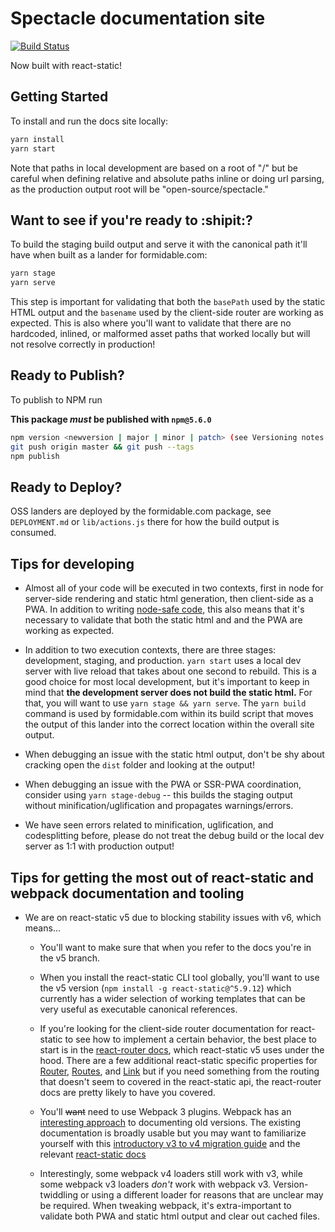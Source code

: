 # Spectacle documentation site

[![Build Status](https://travis-ci.org/FormidableLabs/spectacle-docs.svg?branch=master)](https://travis-ci.org/FormidableLabs/spectacle-docs)

Now built with react-static!

## Getting Started

To install and run the docs site locally:

```bash
yarn install
yarn start
```
Note that paths in local development are based on a root of "/" but be careful when defining relative and absolute paths
inline or doing url parsing, as the production output root will be "open-source/spectacle."

## Want to see if you're ready to :shipit:?
To build the staging build output and serve it with the canonical path it'll have when built as a lander for formidable.com:
```bash
yarn stage
yarn serve
```
This step is important for validating that both the `basePath` used by the static HTML output and the `basename` used
by the client-side router are working as expected. This is also where you'll want to validate that there are no hardcoded,
inlined, or malformed asset paths that worked locally but will not resolve correctly in production!

## Ready to Publish?
To publish to NPM run

**This package _must_ be published with `npm@5.6.0`**

```bash
npm version <newversion | major | minor | patch> (see Versioning notes below)
git push origin master && git push --tags
npm publish
```

## Ready to Deploy?
OSS landers are deployed by the formidable.com package, see `DEPLOYMENT.md` or `lib/actions.js` there for how the build output is consumed.


## Tips for developing
* Almost all of your code will be executed in two contexts, first in node for server-side rendering and static html generation,
then client-side as a PWA. In addition to writing [node-safe code](https://github.com/nozzle/react-static/blob/master/docs/concepts.md#writing-universal-node-safe-code),
this also means that it's necessary to validate that both the static html and and the PWA are working as expected.

* In addition to two execution contexts, there are three stages: development, staging, and production. `yarn start` uses
a local dev server with live reload that takes about one second to rebuild. This is a good choice for most local development,
but it's important to keep in mind that **the development server does not build the static html.** For that, you will
want to use `yarn stage && yarn serve`. The `yarn build` command is used by formidable.com within its build script that
moves the output of this lander into the correct location within the overall site output.

* When debugging an issue with the static html output, don't be shy about cracking open the `dist` folder and looking at
the output!

* When debugging an issue with the PWA or SSR-PWA coordination, consider using `yarn stage-debug` -- this builds
the staging output without minification/uglification and propagates warnings/errors.

* We have seen errors related to minification, uglification, and codesplitting before, please do not treat the debug build
or the local dev server as 1:1 with production output!

## Tips for getting the most out of react-static and webpack documentation and tooling
* We are on react-static v5 due to blocking stability issues with v6, which means...

    * You'll want to make sure that when you refer to the docs you're in the v5 branch.

    * When you install the react-static CLI tool globally, you'll want to use the v5 version (`npm install -g react-static@^5.9.12`)
    which currently has a wider selection of working templates that can be very useful as executable canonical references.

    * If you're looking for the client-side router documentation for react-static to see how to implement a certain behavior,
     the best place to start is in the [react-router docs](https://reacttraining.com/react-router/web/api/), which
     react-static v5 uses under the hood. There are a few additional react-static specific properties for [Router](https://github.com/nozzle/react-static/blob/v5/docs/components.md#router),
     [Routes](https://github.com/nozzle/react-static/blob/v5/docs/components.md#routes), and [Link](https://github.com/nozzle/react-static/blob/v5/docs/components.md#link)
     but if you need something from the routing that doesn't seem to covered in the react-static api, the react-router
     docs are pretty likely to have you covered.

    * You'll ~~want~~ need to use Webpack 3 plugins. Webpack has an [interesting approach](https://github.com/webpack/webpack.js.org/issues/1854)
    to documenting old versions. The existing documentation is broadly usable but you may want to familiarize yourself
    with this [introductory v3 to v4 migration guide](https://webpack.js.org/migrate/4/) and the relevant [react-static
    docs](https://github.com/nozzle/react-static/blob/v5/docs/config.md#webpack)

    * Interestingly, some webpack v4 loaders still work with v3, while some webpack v3 loaders _don't_ work with webpack v3.
    Version-twiddling or using a different loader for reasons that are unclear may be required. When tweaking webpack,
    it's extra-important to validate both PWA and static html output and clear out cached files.
